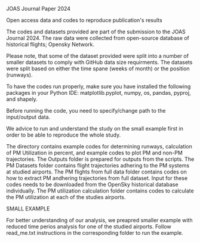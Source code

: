 JOAS Journal Paper 2024

Open access data and codes to reproduce publication's results

The codes and datasets provided are part of the submission to the JOAS Journal 2024. The raw data were collected from open-source database of historical flights; Opensky Network.

Please note, that some of the dataset provided were split into a number of smaller datasets to comply with GitHub data size requirments. The datasets were split based on either the time spane (weeks of month) or the position (runways).

To have the codes run properly, make sure you have installed the following packages in your Python IDE: matplotlib.pyplot, numpy, os, pandas, pyproj, and shapely.

Before running the code, you need to specify/change path to the input/output data.

We advice to run and understand the study on the small example first in order to be able to reproduce the whole study.

The directory contains example codes for determining runways, calculation of PM Utilization in percent, and example codes to plot PM and non-PM trajectories. The Outputs folder is prepared for outputs from the scripts. The PM Datasets folder contains flight trajectories adhering to the PM systems at studied airports. The PM flights from full data folder contains codes on how to extract PM andhering trajectories from full dataset. Input for these codes needs to be downloaded from the OpenSky historical database individually. The PM utilization calculation folder contains codes to calculate the PM utilization at each of the studies airports.

SMALL EXAMPLE

For better understanding of our analysis, we preapred smaller example with reduced time perios analysis for one of the studied airports. Follow read_me.txt instructions in the corresponding folder to run the example.
